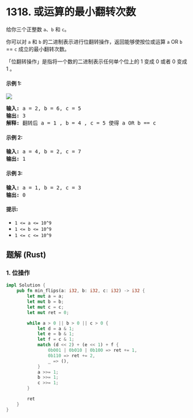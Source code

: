 # 1318. 或运算的最小翻转次数
给你三个正整数 ```a```、```b``` 和 ```c```。

你可以对 ```a``` 和 ```b``` 的二进制表示进行位翻转操作，返回能够使按位或运算   ```a``` OR ```b``` == ```c```  成立的最小翻转次数。

「位翻转操作」是指将一个数的二进制表示任何单个位上的 1 变成 0 或者 0 变成 1 。

#### 示例 1:
![](https://assets.leetcode-cn.com/aliyun-lc-upload/uploads/2020/01/11/sample_3_1676.png)
<pre>
<strong>输入:</strong> a = 2, b = 6, c = 5
<strong>输出:</strong> 3
<strong>解释:</strong> 翻转后 a = 1 , b = 4 , c = 5 使得 a OR b == c
</pre>

#### 示例 2:
<pre>
<strong>输入:</strong> a = 4, b = 2, c = 7
<strong>输出:</strong> 1
</pre>

#### 示例 3:
<pre>
<strong>输入:</strong> a = 1, b = 2, c = 3
<strong>输出:</strong> 0
</pre>

#### 提示:
* ```1 <= a <= 10^9```
* ```1 <= b <= 10^9```
* ```1 <= c <= 10^9```

## 题解 (Rust)

### 1. 位操作
```Rust
impl Solution {
    pub fn min_flips(a: i32, b: i32, c: i32) -> i32 {
        let mut a = a;
        let mut b = b;
        let mut c = c;
        let mut ret = 0;

        while a > 0 || b > 0 || c > 0 {
            let d = a & 1;
            let e = b & 1;
            let f = c & 1;
            match (d << 2) + (e << 1) + f {
                0b001 | 0b010 | 0b100 => ret += 1,
                0b110 => ret += 2,
                _ => (),
            }
            a >>= 1;
            b >>= 1;
            c >>= 1;
        }

        ret
    }
}
```
